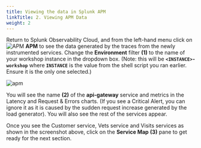 ```yaml
---
title: Viewing the data in Splunk APM
linkTitle: 2. Viewing APM Data
weight: 2
---
```


Return to Splunk Observability Cloud, and from the left-hand menu click on  ![APM](../../images/apm-icon.png?classes=inline&height=25px) **APM** to see the data generated by the traces from the newly instrumented services. Change the **Environment** filter **(1)** to the name of your workshop instance in the dropdown box. (Note: this will be **`<INSTANCE>-workshop`** where **`INSTANCE`** is the value from the shell script you ran earlier. Ensure it is the only one selected.)

![apm](../../images/zero-config-first-services-overview.png)

You will see the name **(2)** of the **api-gateway** service and metrics in the Latency and Request & Errors charts. (If you see a Critical Alert, you can ignore it as it is caused by the sudden request increase generated by the load generator). You will also see the rest of the services appear.

Once you see the Customer service, Vets service and Visits services as shown in the screenshot above, click on the **Service Map** **(3)**  pane to get ready for the next section.
